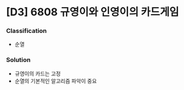 # [D3] 6808 규영이와 인영이의 카드게임

### Classification
* 순열

### Solution
* 규영이의 카드는 고정
* 순열의 기본적인 알고리즘 파악이 중요
